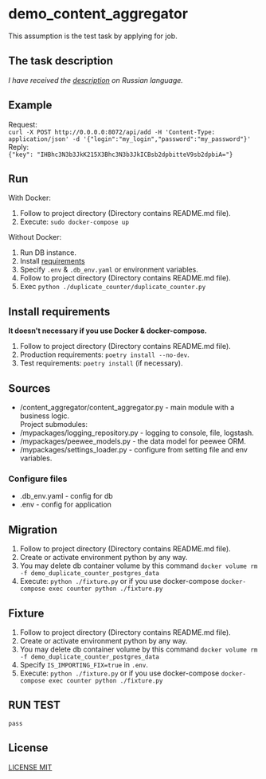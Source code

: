 # demo_content_aggregator
This assumption is the test task by applying for job.  
## The task description
*I have received the [description](task_description.pdf) on Russian language.*  
## Example
Request:  
`
curl -X POST http://0.0.0.0:8072/api/add -H 'Content-Type: application/json' -d '{"login":"my_login","password":"my_password"}'
`  
Reply:  
`
{"key": "IHBhc3N3b3JkK215X3Bhc3N3b3JkICBsb2dpbitteV9sb2dpbiA="}
`

## Run
With Docker:  
1. Follow to project directory (Directory contains README.md file).
2. Execute: `sudo docker-compose up`  

 Without Docker:
1. Run DB instance.
2. Install [requirements](#install-requirements)
3. Specify `.env` & `.db_env.yaml` or environment variables.
4. Follow to project directory (Directory contains README.md file).
5. Exec `python ./duplicate_counter/duplicate_counter.py`

## Install requirements
**It doesn't necessary if you use Docker & docker-compose.**
1. Follow to project directory (Directory contains README.md file).
2. Production requirements: `poetry install --no-dev`.
4. Test requirements: `poetry install` (if necessary).

## Sources
* /content_aggregator/content_aggregator.py - main module with a business logic.  
  Project submodules:
* /mypackages/logging_repository.py - logging to console, file, logstash.
* /mypackages/peewee_models.py - the data model for peewee ORM.
* /mypackages/settings_loader.py - configure from setting file and env variables.  

### Configure files
* .db_env.yaml - config for db  
* .env - config for application

## Migration
1. Follow to project directory (Directory contains README.md file).
2. Create or activate environment python by any way.
3. You may delete db container volume by this command `docker volume rm -f demo_duplicate_counter_postgres_data`
4. Execute: `python ./fixture.py` or 
   if you use docker-compose `docker-compose exec counter python ./fixture.py`

## Fixture
1. Follow to project directory (Directory contains README.md file).
2. Create or activate environment python by any way.
3. You may delete db container volume by this command `docker volume rm -f demo_duplicate_counter_postgres_data`
4. Specify `IS_IMPORTING_FIX=true` in `.env`. 
5. Execute: `python ./fixture.py` or
   if you use docker-compose `docker-compose exec counter python ./fixture.py`  


## RUN TEST 
    pass

## License
[LICENSE MIT](LICENSE)
